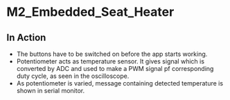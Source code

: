# M2_Embedded_Seat_Heater

## In Action

* The buttons have to be switched on before the app starts working.
* Potentiometer acts as temperature sensor. It gives signal which is converted by ADC and used to make a PWM signal pf corresponding duty cycle, as seen in the oscilloscope.
* As potentiometer is varied, message containing detected temperature is shown in serial monitor.




